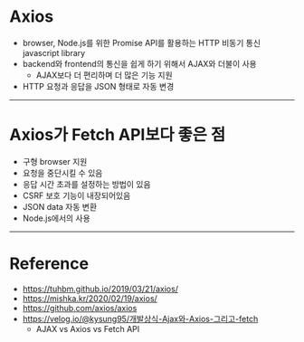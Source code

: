 # Axios

- browser, Node.js를 위한 Promise API를 활용하는 HTTP 비동기 통신 javascript library
- backend와 frontend의 통신을 쉽게 하기 위해서 AJAX와 더불이 사용
	- AJAX보다 더 편리하며 더 많은 기능 지원
- HTTP 요청과 응답을 JSON 형태로 자동 변경

---

# Axios가 Fetch API보다 좋은 점

- 구형 browser 지원
- 요청을 중단시킬 수 있음
- 응답 시간 초과를 설정하는 방법이 있음
- CSRF 보호 기능이 내장되어있음
- JSON data 자동 변환
- Node.js에서의 사용

---

# Reference

- https://tuhbm.github.io/2019/03/21/axios/
- https://mishka.kr/2020/02/19/axios/
- https://github.com/axios/axios
- https://velog.io/@kysung95/개발상식-Ajax와-Axios-그리고-fetch
	- AJAX vs Axios vs Fetch API
